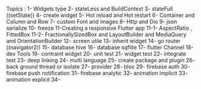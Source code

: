 Topics :
1- Widgets type
2- stateLess and BuildContext
3- stateFull ((setState))
4- create widget
5- Hot reload and Hot restart
6- Container and Column and Row
7- custom Font and images
8- Http and Dio
9- json serialize
10- freeze
11-Creating a responsive Flutter app
11-1- AspectRatio , FittedBox
11-2- FractionallySizedBox and LayoutBuilder and MediaQuery and OrientationBuilder
12- screen utile
13- inherit widget
14- go router ((navigator2))
15- database hive
16- database sqflite
17- flutter Channel
18- dev Tools
19- contraint widget
20- unit test 
21- widget test 
22- integrate test 
23- deep linking
24- multi language
25- create package and plugin 
26- back ground thread or isolate 
27- provider 
28- bloc
29- firebase auth 
30- firebase push notification
31- firebase analytic
32- animation implicit
33- animation explicit
34-
